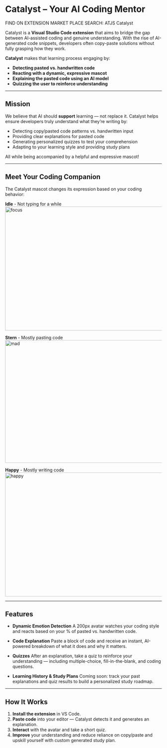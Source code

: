# Catalyst – Your AI Coding Mentor

FIND ON EXTENSION MARKET PLACE
SEARCH: ATJS Catalyst



Catalyst is a **Visual Studio Code extension** that aims to bridge the gap between AI-assisted coding and genuine understanding. With the rise of AI-generated code snippets, developers often copy-paste solutions without fully grasping how they work.

**Catalyst** makes that learning process engaging by:

- **Detecting pasted vs. handwritten code**
- **Reacting with a dynamic, expressive mascot**
- **Explaining the pasted code using an AI model**
- **Quizzing the user to reinforce understanding**

---

## Mission

We believe that AI should **support** learning — not replace it. Catalyst helps ensure developers truly understand what they’re writing by:

- Detecting copy/pasted code patterns vs. handwritten input
- Providing clear explanations for pasted code
- Generating personalized quizzes to test your comprehension
- Adapting to your learning style and providing study plans

All while being accompanied by a helpful and expressive mascot!

---

## Meet Your Coding Companion

The Catalyst mascot changes its expression based on your coding behavior:

**Idle** - Not typing for a while
<img width="1199" height="398" alt="focus" src="https://github.com/user-attachments/assets/2334f8cd-40f1-4d53-bd76-d62ec9985e8e" />

**Stern** - Mostly pasting code
<img width="1198" height="394" alt="mad" src="https://github.com/user-attachments/assets/35e73a84-b018-4a6e-8301-01cf1890119b" />

**Happy** - Mostly writing code
<img width="1201" height="398" alt="happy" src="https://github.com/user-attachments/assets/5310a9f4-a3d2-492f-a658-f2a54a8afe20" />

---

## Features

- **Dynamic Emotion Detection**
  A 200px avatar watches your coding style and reacts based on your % of pasted vs. handwritten code.

- **Code Explanation**
  Paste a block of code and receive an instant, AI-powered breakdown of what it does and why it matters.

- **Quizzes**
  After an explanation, take a quiz to reinforce your understanding — including multiple-choice, fill-in-the-blank, and coding questions.

- **Learning History & Study Plans**
  Coming soon: track your past explanations and quiz results to build a personalized study roadmap.

---

## How It Works

1.  **Install the extension** in VS Code.
2.  **Paste code** into your editor — Catalyst detects it and generates an explanation.
3.  **Interact** with the avatar and take a short quiz.
4.  **Improve** your understanding and reduce reliance on copy/paste and upskill yourself with custom generated study plan.
